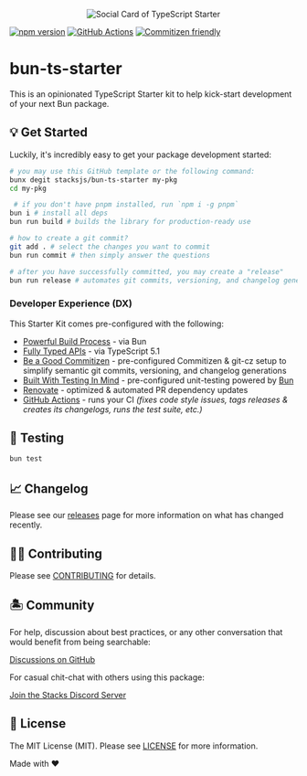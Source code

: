 <p align="center"><img src=".github/art/cover_ts_starter.png" alt="Social Card of TypeScript Starter"></p>

[![npm version][npm-version-src]][npm-version-href]
[![GitHub Actions][github-actions-src]][github-actions-href]
[![Commitizen friendly](https://img.shields.io/badge/commitizen-friendly-brightgreen.svg)](http://commitizen.github.io/cz-cli/)
<!-- [![npm downloads][npm-downloads-src]][npm-downloads-href] -->
<!-- [![Codecov][codecov-src]][codecov-href] -->

# bun-ts-starter

This is an opinionated TypeScript Starter kit to help kick-start development of your next Bun package.

## 💡 Get Started

Luckily, it's incredibly easy to get your package development started:

```bash
# you may use this GitHub template or the following command:
bunx degit stacksjs/bun-ts-starter my-pkg
cd my-pkg

 # if you don't have pnpm installed, run `npm i -g pnpm`
bun i # install all deps
bun run build # builds the library for production-ready use

# how to create a git commit?
git add . # select the changes you want to commit
bun run commit # then simply answer the questions

# after you have successfully committed, you may create a "release"
bun run release # automates git commits, versioning, and changelog generations
```

### Developer Experience (DX)

This Starter Kit comes pre-configured with the following:

- [Powerful Build Process](https://github.com/oven-sh/bun) - via Bun
- [Fully Typed APIs](https://www.typescriptlang.org/) - via TypeScript 5.1
- [Be a Good Commitizen](https://www.npmjs.com/package/git-cz) - pre-configured Commitizen & git-cz setup to simplify semantic git commits, versioning, and changelog generations
- [Built With Testing In Mind](https://bun.sh/docs/cli/test) - pre-configured unit-testing powered by [Bun](https://bun.sh/docs/cli/test)
- [Renovate](https://renovatebot.com/) - optimized & automated PR dependency updates
- [GitHub Actions](https://github.com/features/actions) - runs your CI _(fixes code style issues, tags releases & creates its changelogs, runs the test suite, etc.)_

## 🧪 Testing

```bash
bun test
```

## 📈 Changelog

Please see our [releases](https://github.com/stackjs/bun-ts-starter/releases) page for more information on what has changed recently.

## 💪🏼 Contributing

Please see [CONTRIBUTING](.github/CONTRIBUTING.md) for details.

## 🏝 Community

For help, discussion about best practices, or any other conversation that would benefit from being searchable:

[Discussions on GitHub](https://github.com/stacksjs/bun-ts-starter/discussions)

For casual chit-chat with others using this package:

[Join the Stacks Discord Server](https://discord.gg/stacksjs)

## 📄 License

The MIT License (MIT). Please see [LICENSE](LICENSE.md) for more information.

Made with ❤️

<!-- Badges -->
[npm-version-src]: https://img.shields.io/npm/v/@stacksjs/dummy-bun-ts-pkg?style=flat-square
[npm-version-href]: https://npmjs.com/package/@stacksjs/dummy-bun-ts-pkg
[npm-downloads-src]: https://img.shields.io/npm/dm/@stacksjs/dummy-bun-ts-pkg?style=flat-square
[npm-downloads-href]: https://npmjs.com/package/@stacksjs/dummy-bun-ts-pkg
[github-actions-src]: https://img.shields.io/github/actions/workflow/status/stacksjs/bun-ts-starter/ci.yml?style=flat-square&branch=main
[github-actions-href]: https://github.com/stacksjs/bun-ts-starter/actions?query=workflow%3Aci

<!-- [codecov-src]: https://img.shields.io/codecov/c/gh/stacksjs/bun-ts-starter/main?style=flat-square
[codecov-href]: https://codecov.io/gh/stacksjs/bun-ts-starter -->
